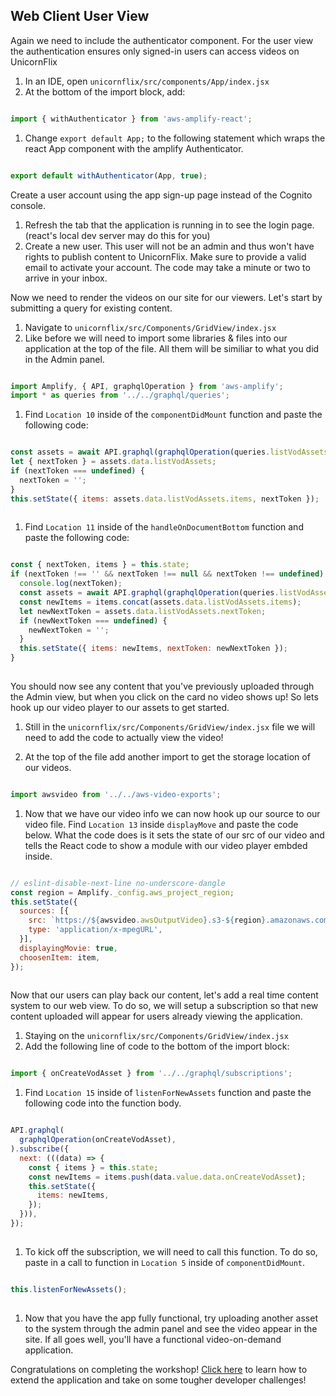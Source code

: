 ## Web Client User View

 Again we need to include the authenticator component. For the user view the authentication ensures only signed-in users can access videos on UnicornFlix

1. In an IDE, open `unicornflix/src/components/App/index.jsx`
1. At the bottom of the import block, add:
```javascript

import { withAuthenticator } from 'aws-amplify-react';

```

1. Change ```export default App;``` to the following statement which wraps the react App component with the amplify Authenticator.
```javascript

export default withAuthenticator(App, true);

```

Create a user account using the app sign-up page instead of the Cognito console.

1. Refresh the tab that the application is running in to see the login page. (react's local dev server may do this for you)
1. Create a new user. This user will not be an admin and thus won't have rights to publish content to UnicornFlix. Make sure to provide a valid email to activate your account. The code may take a minute or two to arrive in your inbox.

Now we need to render the videos on our site for our viewers. Let's start by submitting a query for existing content.

1. Navigate to `unicornflix/src/Components/GridView/index.jsx`
1. Like before we will need to import some libraries & files into our application at the top of the file. All them will be similiar to what you did in the Admin panel.
```javascript

import Amplify, { API, graphqlOperation } from 'aws-amplify';
import * as queries from '../../graphql/queries';

```

1. Find `Location 10` inside of the `componentDidMount` function and paste the following code:
```javascript

const assets = await API.graphql(graphqlOperation(queries.listVodAssets));
let { nextToken } = assets.data.listVodAssets;
if (nextToken === undefined) {
  nextToken = '';
}
this.setState({ items: assets.data.listVodAssets.items, nextToken });
    
```

1. Find `Location 11` inside of the `handleOnDocumentBottom` function and paste the following code:
```javascript

const { nextToken, items } = this.state;
if (nextToken !== '' && nextToken !== null && nextToken !== undefined) {
  console.log(nextToken);
  const assets = await API.graphql(graphqlOperation(queries.listVodAssets, { nextToken }));
  const newItems = items.concat(assets.data.listVodAssets.items);
  let newNextToken = assets.data.listVodAssets.nextToken;
  if (newNextToken === undefined) {
    newNextToken = '';
  }
  this.setState({ items: newItems, nextToken: newNextToken });
}
    
```

You should now see any content that you've previously uploaded through the Admin view, but when you click on the card no video shows up! So lets hook up our video player to our assets to get started.

1. Still in the `unicornflix/src/Components/GridView/index.jsx` file we will need to add the code to actually view the video!

1. At the top of the file add another import to get the storage location of our videos.
```javascript

import awsvideo from '../../aws-video-exports';

```

1. Now that we have our video info we can now hook up our source to our video file. Find `Location 13` inside `displayMove` and paste the code below. What the code does is it sets the state of our src of our video and tells the React code to show a module with our video player embded inside.
```javascript

// eslint-disable-next-line no-underscore-dangle
const region = Amplify._config.aws_project_region;
this.setState({
  sources: [{
    src: `https://${awsvideo.awsOutputVideo}.s3-${region}.amazonaws.com/output/${item.video.id}.m3u8`,
    type: 'application/x-mpegURL',
  }],
  displayingMovie: true,
  choosenItem: item,
});
    
```

Now that our users can play back our content, let's add a real time content system to our web view. To do so, we will setup a subscription so that new content uploaded will appear for users already viewing the application.

1. Staying on the `unicornflix/src/Components/GridView/index.jsx`
1. Add the following line of code to the bottom of the import block:
```javascript

import { onCreateVodAsset } from '../../graphql/subscriptions';

```

1. Find `Location 15` inside of `listenForNewAssets` function and paste the following code into the function body.
```javascript

API.graphql(
  graphqlOperation(onCreateVodAsset),
).subscribe({
  next: (((data) => {
    const { items } = this.state;
    const newItems = items.push(data.value.data.onCreateVodAsset);
    this.setState({
      items: newItems,
    });
  })),
});
    
```

1. To kick off the subscription, we will need to call this function. To do so, paste in a call to function in `Location 5` inside of `componentDidMount`.
```javascript

this.listenForNewAssets();
    
```

1. Now that you have the app fully functional, try uploading another asset to the system through the admin panel and see the video appear in the site. If all goes well, you'll have a functional video-on-demand application. 

Congratulations on completing the workshop! [Click here](./Extensions.md) to learn how to extend the application and take on some tougher developer challenges!
